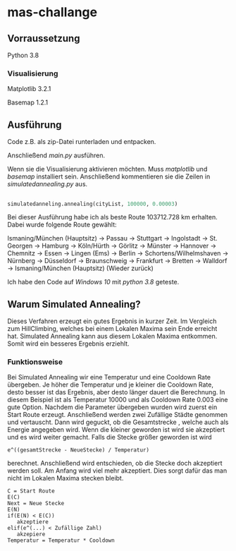 # mas-challange

## Vorraussetzung

Python 3.8

### Visualisierung
Matplotlib 3.2.1

Basemap 1.2.1

## Ausführung

Code z.B. als zip-Datei runterladen und entpacken.

Anschließend *main.py* ausführen.

Wenn sie die Visualisierung aktivieren möchten. Muss *matplotlib* und *basemap* installiert sein. Anschließend kommentieren sie die Zeilen in *simulatedannealing.py* aus.

##
```python
simulatedanneling.annealing(cityList, 100000, 0.00003)
```
Bei dieser Ausführung habe ich als beste Route 103712.728 km erhalten.
Dabei wurde folgende Route gewählt:

Ismaning/München (Hauptsitz) -> Passau -> Stuttgart -> Ingolstadt -> St. Georgen -> Hamburg -> Köln/Hürth -> Görlitz -> Münster -> Hannover -> Chemnitz -> Essen -> Lingen (Ems) -> Berlin -> Schortens/Wilhelmshaven -> Nürnberg -> Düsseldorf -> Braunschweig -> Frankfurt -> Bretten -> Walldorf -> Ismaning/München (Hauptsitz) (Wieder zurück)

Ich habe den Code auf *Windows 10* mit *python 3.8* geteste.



## Warum Simulated Annealing?
Dieses Verfahren erzeugt ein gutes Ergebnis in kurzer Zeit. Im Vergleich zum HillClimbing, welches bei einem Lokalen Maxima sein Ende erreicht hat. Simulated Annealing kann aus diesem Lokalen Maxima entkommen. Somit wird ein besseres Ergebnis erziehlt.

### Funktionsweise
Bei Simulated Annealing wir eine Temperatur und eine Cooldown Rate übergeben. Je höher die Temperatur und je kleiner die Cooldown Rate, desto besser ist das Ergebnis, aber desto länger dauert die Berechnung.
In diesem Beispiel ist als Temperatur 10000 und als Cooldown Rate 0.003 eine gute Option.
Nachdem die Parameter übergeben wurden wird zuerst ein Start Route erzeugt. Anschließend werden zwei Zufällige Städte genommen und vertauscht. Dann wird geguckt, ob die Gesamtstrecke , welche auch als Energie angegeben wird. Wenn die kleiner geworden ist wird sie akzeptiert und es wird weiter gemacht.
Falls die Stecke größer geworden ist wird
```mathe
e^((gesamtStrecke - NeueStecke) / Temperatur)
```
berechnet. Anschließend wird entschieden, ob die Stecke doch akzeptiert werden soll. Am Anfang wird viel mehr akzeptiert. Dies sorgt dafür das man nicht im Lokalen Maxima stecken bleibt.

```
C = Start Route
E(C)
Next = Neue Stecke
E(N)
if(E(N) < E(C))
   akzeptiere
elif(e^(...) < Zufällige Zahl)
   akzepiere
Temperatur = Temperatur * Cooldown
```
